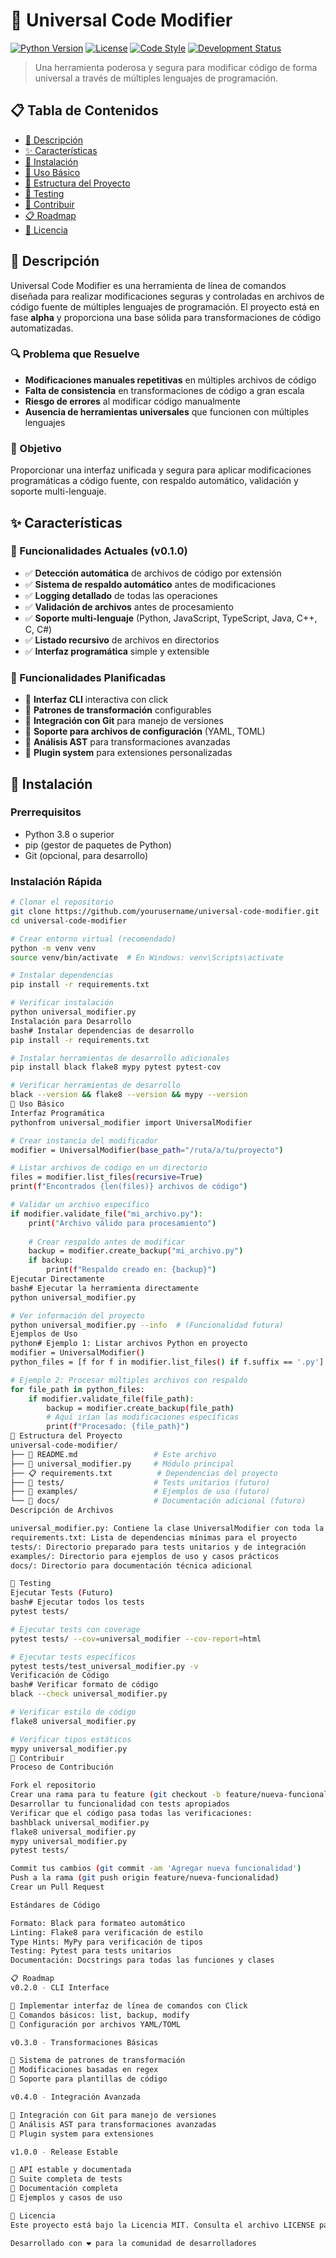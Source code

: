 # 🔧 Universal Code Modifier

[![Python Version](https://img.shields.io/badge/python-3.8%2B-blue)](https://www.python.org/)
[![License](https://img.shields.io/badge/license-MIT-green)](LICENSE)
[![Code Style](https://img.shields.io/badge/code%20style-black-000000.svg)](https://github.com/psf/black)
[![Development Status](https://img.shields.io/badge/status-alpha-orange)](https://github.com/yourusername/universal-code-modifier)

> Una herramienta poderosa y segura para modificar código de forma universal a través de múltiples lenguajes de programación.

## 📋 Tabla de Contenidos

- [🎯 Descripción](#-descripción)
- [✨ Características](#-características)
- [🚀 Instalación](#-instalación)
- [📖 Uso Básico](#-uso-básico)
- [📁 Estructura del Proyecto](#-estructura-del-proyecto)
- [🧪 Testing](#-testing)
- [🤝 Contribuir](#-contribuir)
- [📋 Roadmap](#-roadmap)
- [📄 Licencia](#-licencia)

## 🎯 Descripción

Universal Code Modifier es una herramienta de línea de comandos diseñada para realizar modificaciones seguras y controladas en archivos de código fuente de múltiples lenguajes de programación. El proyecto está en fase **alpha** y proporciona una base sólida para transformaciones de código automatizadas.

### 🔍 Problema que Resuelve

- **Modificaciones manuales repetitivas** en múltiples archivos de código
- **Falta de consistencia** en transformaciones de código a gran escala  
- **Riesgo de errores** al modificar código manualmente
- **Ausencia de herramientas universales** que funcionen con múltiples lenguajes

### 🎯 Objetivo

Proporcionar una interfaz unificada y segura para aplicar modificaciones programáticas a código fuente, con respaldo automático, validación y soporte multi-lenguaje.

## ✨ Características

### 🚀 Funcionalidades Actuales (v0.1.0)

- ✅ **Detección automática** de archivos de código por extensión
- ✅ **Sistema de respaldo automático** antes de modificaciones
- ✅ **Logging detallado** de todas las operaciones
- ✅ **Validación de archivos** antes de procesamiento
- ✅ **Soporte multi-lenguaje** (Python, JavaScript, TypeScript, Java, C++, C, C#)
- ✅ **Listado recursivo** de archivos en directorios
- ✅ **Interfaz programática** simple y extensible

### 🔮 Funcionalidades Planificadas

- 🔲 **Interfaz CLI** interactiva con click
- 🔲 **Patrones de transformación** configurables
- 🔲 **Integración con Git** para manejo de versiones
- 🔲 **Soporte para archivos de configuración** (YAML, TOML)
- 🔲 **Análisis AST** para transformaciones avanzadas
- 🔲 **Plugin system** para extensiones personalizadas

## 🚀 Instalación

### Prerrequisitos

- Python 3.8 o superior
- pip (gestor de paquetes de Python)
- Git (opcional, para desarrollo)

### Instalación Rápida

```bash
# Clonar el repositorio
git clone https://github.com/yourusername/universal-code-modifier.git
cd universal-code-modifier

# Crear entorno virtual (recomendado)
python -m venv venv
source venv/bin/activate  # En Windows: venv\Scripts\activate

# Instalar dependencias
pip install -r requirements.txt

# Verificar instalación
python universal_modifier.py
Instalación para Desarrollo
bash# Instalar dependencias de desarrollo
pip install -r requirements.txt

# Instalar herramientas de desarrollo adicionales
pip install black flake8 mypy pytest pytest-cov

# Verificar herramientas de desarrollo
black --version && flake8 --version && mypy --version
📖 Uso Básico
Interfaz Programática
pythonfrom universal_modifier import UniversalModifier

# Crear instancia del modificador
modifier = UniversalModifier(base_path="/ruta/a/tu/proyecto")

# Listar archivos de código en un directorio
files = modifier.list_files(recursive=True)
print(f"Encontrados {len(files)} archivos de código")

# Validar un archivo específico
if modifier.validate_file("mi_archivo.py"):
    print("Archivo válido para procesamiento")
    
    # Crear respaldo antes de modificar
    backup = modifier.create_backup("mi_archivo.py")
    if backup:
        print(f"Respaldo creado en: {backup}")
Ejecutar Directamente
bash# Ejecutar la herramienta directamente
python universal_modifier.py

# Ver información del proyecto
python universal_modifier.py --info  # (Funcionalidad futura)
Ejemplos de Uso
python# Ejemplo 1: Listar archivos Python en proyecto
modifier = UniversalModifier()
python_files = [f for f in modifier.list_files() if f.suffix == '.py']

# Ejemplo 2: Procesar múltiples archivos con respaldo
for file_path in python_files:
    if modifier.validate_file(file_path):
        backup = modifier.create_backup(file_path)
        # Aquí irían las modificaciones específicas
        print(f"Procesado: {file_path}")
📁 Estructura del Proyecto
universal-code-modifier/
├── 📄 README.md                 # Este archivo
├── 🐍 universal_modifier.py     # Módulo principal
├── 📋 requirements.txt          # Dependencias del proyecto
├── 📁 tests/                    # Tests unitarios (futuro)
├── 📁 examples/                 # Ejemplos de uso (futuro)
└── 📁 docs/                     # Documentación adicional (futuro)
Descripción de Archivos

universal_modifier.py: Contiene la clase UniversalModifier con toda la funcionalidad principal
requirements.txt: Lista de dependencias mínimas para el proyecto
tests/: Directorio preparado para tests unitarios y de integración
examples/: Directorio para ejemplos de uso y casos prácticos
docs/: Directorio para documentación técnica adicional

🧪 Testing
Ejecutar Tests (Futuro)
bash# Ejecutar todos los tests
pytest tests/

# Ejecutar tests con coverage
pytest tests/ --cov=universal_modifier --cov-report=html

# Ejecutar tests específicos
pytest tests/test_universal_modifier.py -v
Verificación de Código
bash# Verificar formato de código
black --check universal_modifier.py

# Verificar estilo de código
flake8 universal_modifier.py

# Verificar tipos estáticos
mypy universal_modifier.py
🤝 Contribuir
Proceso de Contribución

Fork el repositorio
Crear una rama para tu feature (git checkout -b feature/nueva-funcionalidad)
Desarrollar tu funcionalidad con tests apropiados
Verificar que el código pasa todas las verificaciones:
bashblack universal_modifier.py
flake8 universal_modifier.py
mypy universal_modifier.py
pytest tests/

Commit tus cambios (git commit -am 'Agregar nueva funcionalidad')
Push a la rama (git push origin feature/nueva-funcionalidad)
Crear un Pull Request

Estándares de Código

Formato: Black para formateo automático
Linting: Flake8 para verificación de estilo
Type Hints: MyPy para verificación de tipos
Testing: Pytest para tests unitarios
Documentación: Docstrings para todas las funciones y clases

📋 Roadmap
v0.2.0 - CLI Interface

🔲 Implementar interfaz de línea de comandos con Click
🔲 Comandos básicos: list, backup, modify
🔲 Configuración por archivos YAML/TOML

v0.3.0 - Transformaciones Básicas

🔲 Sistema de patrones de transformación
🔲 Modificaciones basadas en regex
🔲 Soporte para plantillas de código

v0.4.0 - Integración Avanzada

🔲 Integración con Git para manejo de versiones
🔲 Análisis AST para transformaciones avanzadas
🔲 Plugin system para extensiones

v1.0.0 - Release Estable

🔲 API estable y documentada
🔲 Suite completa de tests
🔲 Documentación completa
🔲 Ejemplos y casos de uso

📄 Licencia
Este proyecto está bajo la Licencia MIT. Consulta el archivo LICENSE para más detalles.

Desarrollado con ❤️ para la comunidad de desarrolladores
